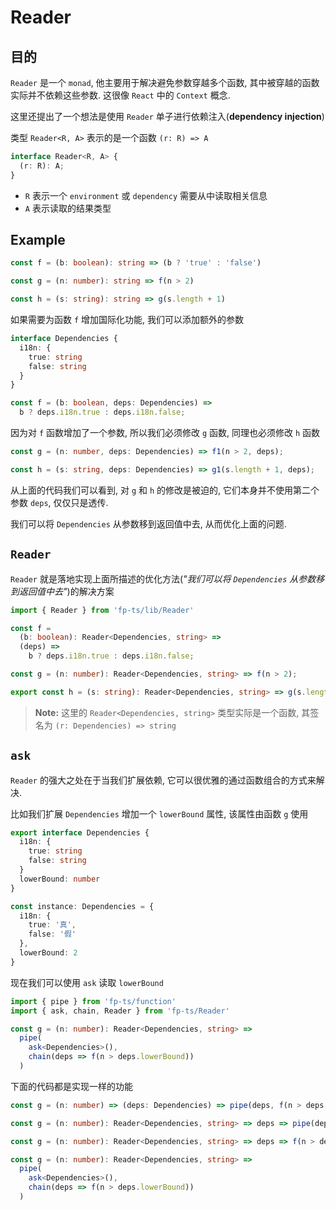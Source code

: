 # Reader

## 目的

`Reader` 是一个 `monad`, 他主要用于解决避免参数穿越多个函数, 其中被穿越的函数实际并不依赖这些参数. 这很像 `React` 中的 `Context` 概念.

这里还提出了一个想法是使用 `Reader` 单子进行依赖注入(**dependency injection**)

类型 `Reader<R, A>` 表示的是一个函数 `(r: R) => A`

```typescript
interface Reader<R, A> {
  (r: R): A;
}
```

- `R` 表示一个 `environment` 或 `dependency` 需要从中读取相关信息
- `A` 表示读取的结果类型

## Example

```typescript
const f = (b: boolean): string => (b ? 'true' : 'false')

const g = (n: number): string => f(n > 2)

const h = (s: string): string => g(s.length + 1)
```

如果需要为函数 `f` 增加国际化功能, 我们可以添加额外的参数

```typescript
interface Dependencies {
  i18n: {
    true: string
    false: string
  }
}

const f = (b: boolean, deps: Dependencies) =>
  b ? deps.i18n.true : deps.i18n.false;
```

因为对 `f` 函数增加了一个参数, 所以我们必须修改 `g` 函数, 同理也必须修改 `h` 函数

```typescript
const g = (n: number, deps: Dependencies) => f1(n > 2, deps);

const h = (s: string, deps: Dependencies) => g1(s.length + 1, deps);
```

从上面的代码我们可以看到, 对 `g` 和 `h` 的修改是被迫的, 它们本身并不使用第二个参数 `deps`, 仅仅只是透传.

我们可以将 `Dependencies` 从参数移到返回值中去, 从而优化上面的问题.

## `Reader`

`Reader` 就是落地实现上面所描述的优化方法(*"我们可以将 `Dependencies` 从参数移到返回值中去"*)的解决方案

```typescript
import { Reader } from 'fp-ts/lib/Reader'

const f =
  (b: boolean): Reader<Dependencies, string> =>
  (deps) =>
    b ? deps.i18n.true : deps.i18n.false;

const g = (n: number): Reader<Dependencies, string> => f(n > 2);

export const h = (s: string): Reader<Dependencies, string> => g(s.length + 1);
```

> **Note:** 这里的 `Reader<Dependencies, string>` 类型实际是一个函数, 其签名为 `(r: Dependencies) => string`

## `ask`

`Reader` 的强大之处在于当我们扩展依赖, 它可以很优雅的通过函数组合的方式来解决.

比如我们扩展 `Dependencies` 增加一个 `lowerBound` 属性, 该属性由函数 `g` 使用

```typescript
export interface Dependencies {
  i18n: {
    true: string
    false: string
  }
  lowerBound: number
}

const instance: Dependencies = {
  i18n: {
    true: '真',
    false: '假'
  },
  lowerBound: 2
}
```

现在我们可以使用 `ask` 读取 `lowerBound`

```typescript
import { pipe } from 'fp-ts/function'
import { ask, chain, Reader } from 'fp-ts/Reader'

const g = (n: number): Reader<Dependencies, string> =>
  pipe(
    ask<Dependencies>(),
    chain(deps => f(n > deps.lowerBound))
  )
```

下面的代码都是实现一样的功能

```typescript
const g = (n: number) => (deps: Dependencies) => pipe(deps, f(n > deps.lowerBound))

const g = (n: number): Reader<Dependencies, string> => deps => pipe(deps, f(n > deps.lowerBound))

const g = (n: number): Reader<Dependencies, string> => deps => f(n > deps.lowerBound)(deps)

const g = (n: number): Reader<Dependencies, string> =>
  pipe(
    ask<Dependencies>(),
    chain(deps => f(n > deps.lowerBound))
  )
```
